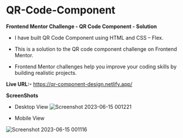# QR-Code-Component
**Frontend Mentor Challenge - QR Code Component - Solution**

- I have built QR Code Component using HTML and CSS – Flex.
* This is a solution to the QR code component challenge on Frontend Mentor.
+ Frontend Mentor challenges help you improve your coding skills by building realistic projects.

**Live URL:-** https://qr-component-design.netlify.app/

**ScreenShots**
- Desktop View
![Screenshot 2023-06-15 001221](https://github.com/aratidsa/QR-Code-Component/assets/128802362/83e531fb-e999-441b-89ad-378a3cc99fc8)



* Mobile View

![Screenshot 2023-06-15 001116](https://github.com/aratidsa/QR-Code-Component/assets/128802362/142763be-a036-44b5-a07e-b204664134e6)

